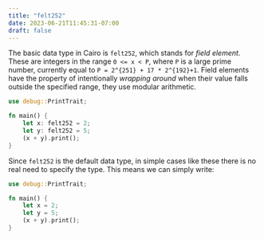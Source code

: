 ```yaml
---
title: "felt252"
date: 2023-06-21T11:45:31-07:00
draft: false
---
```


The basic data type in Cairo is `felt252`, which stands for *field element*. These are integers in the range `0 <= x < P`, where `P` is a large prime number, currently equal to `P = 2^{251} + 17 * 2^{192}+1`. 
Field elements have the property of intentionally *wrapping around* when their value falls outside the specified range, they use modular arithmetic.

```rust {.codebox}
use debug::PrintTrait;

fn main() {
    let x: felt252 = 2;
    let y: felt252 = 5;
    (x + y).print();
}
```

Since `felt252` is the default data type, in simple cases like these there is no real need to specify the type.
This means we can simply write:

```rust {.codebox}
use debug::PrintTrait;

fn main() {
    let x = 2;
    let y = 5;
    (x + y).print();
}
```
